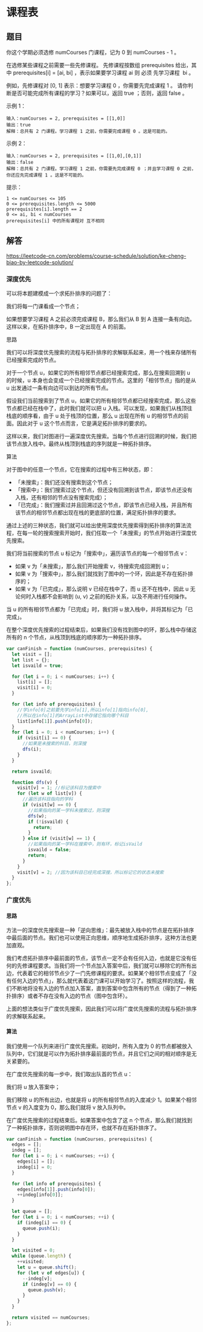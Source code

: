 # 课程表

## 题目
你这个学期必须选修 numCourses 门课程，记为 0 到 numCourses - 1 。

在选修某些课程之前需要一些先修课程。 先修课程按数组 prerequisites 给出，其中 prerequisites[i] = [ai, bi] ，表示如果要学习课程 ai 则 必须 先学习课程  bi 。

例如，先修课程对 [0, 1] 表示：想要学习课程 0 ，你需要先完成课程 1 。
请你判断是否可能完成所有课程的学习？如果可以，返回 true ；否则，返回 false 。

示例 1：
```
输入：numCourses = 2, prerequisites = [[1,0]]
输出：true
解释：总共有 2 门课程。学习课程 1 之前，你需要完成课程 0 。这是可能的。
```
示例 2：
```
输入：numCourses = 2, prerequisites = [[1,0],[0,1]]
输出：false
解释：总共有 2 门课程。学习课程 1 之前，你需要先完成​课程 0 ；并且学习课程 0 之前，你还应先完成课程 1 。这是不可能的。
```

提示：
```
1 <= numCourses <= 105
0 <= prerequisites.length <= 5000
prerequisites[i].length == 2
0 <= ai, bi < numCourses
prerequisites[i] 中的所有课程对 互不相同
```

## 解答
https://leetcode-cn.com/problems/course-schedule/solution/ke-cheng-biao-by-leetcode-solution/
### 深度优先

可以将本题建模成一个求拓扑排序的问题了：

我们将每一门课看成一个节点；

如果想要学习课程 A 之前必须完成课程 B，那么我们从 B 到 A 连接一条有向边。这样以来，在拓扑排序中，B 一定出现在 A 的前面。

思路

我们可以将深度优先搜索的流程与拓扑排序的求解联系起来，用一个栈来存储所有已经搜索完成的节点。

对于一个节点 u，如果它的所有相邻节点都已经搜索完成，那么在搜索回溯到 u 的时候，u 本身也会变成一个已经搜索完成的节点。这里的「相邻节点」指的是从 u 出发通过一条有向边可以到达的所有节点。

假设我们当前搜索到了节点 u，如果它的所有相邻节点都已经搜索完成，那么这些节点都已经在栈中了，此时我们就可以把 u 入栈。可以发现，如果我们从栈顶往栈底的顺序看，由于 u 处于栈顶的位置，那么 u 出现在所有 u 的相邻节点的前面。因此对于 u 这个节点而言，它是满足拓扑排序的要求的。

这样以来，我们对图进行一遍深度优先搜索。当每个节点进行回溯的时候，我们把该节点放入栈中。最终从栈顶到栈底的序列就是一种拓扑排序。

算法

对于图中的任意一个节点，它在搜索的过程中有三种状态，即：

* 「未搜索」：我们还没有搜索到这个节点；
* 「搜索中」：我们搜索过这个节点，但还没有回溯到该节点，即该节点还没有入栈，还有相邻的节点没有搜索完成）；
* 「已完成」：我们搜索过并且回溯过这个节点，即该节点已经入栈，并且所有该节点的相邻节点都出现在栈的更底部的位置，满足拓扑排序的要求。

通过上述的三种状态，我们就可以给出使用深度优先搜索得到拓扑排序的算法流程，在每一轮的搜索搜索开始时，我们任取一个「未搜索」的节点开始进行深度优先搜索。

我们将当前搜索的节点 u 标记为「搜索中」，遍历该节点的每一个相邻节点 v：

* 如果 v 为「未搜索」，那么我们开始搜索 v，待搜索完成回溯到 u；
* 如果 v 为「搜索中」，那么我们就找到了图中的一个环，因此是不存在拓扑排序的；
* 如果 v 为「已完成」，那么说明 v 已经在栈中了，而 u 还不在栈中，因此 u 无论何时入栈都不会影响到 (u, v) 之前的拓扑关系，以及不用进行任何操作。

当 u 的所有相邻节点都为「已完成」时，我们将 u 放入栈中，并将其标记为「已完成」。

在整个深度优先搜索的过程结束后，如果我们没有找到图中的环，那么栈中存储这所有的 n 个节点，从栈顶到栈底的顺序即为一种拓扑排序。

```js
var canFinish = function (numCourses, prerequisites) {
  let visit = [];
  let list = {};
  let isvaild = true;

  for (let i = 0; i < numCourses; i++) {
    list[i] = [];
    visit[i] = 0;
  }

  for (let info of prerequisites) {
    //学info[0]之前要先学info[1],所以info[1]指向info[0],
    //所以在info[1]的ArrayList中存储它指向哪个科目
    list[info[1]].push(info[0]);
  }
  for (let i = 0; i < numCourses; i++) {
    if (visit[i] == 0) {
      //如果是未搜索的科目，则深搜
      dfs(i);
    }
  }

  return isvaild;

  function dfs(v) {
    visit[v] = 1; //标记该科目为搜索中
    for (let w of list[v]) {
      //遍历该科目指向的学科
      if (visit[w] == 0) {
        //如果指向的某一学科未搜索过，则深搜
        dfs(w);
        if (!isvaild) {
          return;
        }
      } else if (visit[w] == 1) {
        //如果指向的某一学科在搜索中，则有环，标记isVaild
        isvaild = false;
        return;
      }
    }
    visit[v] = 2; //因为该科目已经完成深搜，所以标记它的状态未搜索
  }
};
```

### 广度优先

#### 思路

方法一的深度优先搜索是一种「逆向思维」：最先被放入栈中的节点是在拓扑排序中最后面的节点。我们也可以使用正向思维，顺序地生成拓扑排序，这种方法也更加直观。

我们考虑拓扑排序中最前面的节点，该节点一定不会有任何入边，也就是它没有任何的先修课程要求。当我们将一个节点加入答案中后，我们就可以移除它的所有出边，代表着它的相邻节点少了一门先修课程的要求。如果某个相邻节点变成了「没有任何入边的节点」，那么就代表着这门课可以开始学习了。按照这样的流程，我们不断地将没有入边的节点加入答案，直到答案中包含所有的节点（得到了一种拓扑排序）或者不存在没有入边的节点（图中包含环）。

上面的想法类似于广度优先搜索，因此我们可以将广度优先搜索的流程与拓扑排序的求解联系起来。

#### 算法

我们使用一个队列来进行广度优先搜索。初始时，所有入度为 0 的节点都被放入队列中，它们就是可以作为拓扑排序最前面的节点，并且它们之间的相对顺序是无关紧要的。

在广度优先搜索的每一步中，我们取出队首的节点 u：

我们将 u 放入答案中；

我们移除 u 的所有出边，也就是将 u 的所有相邻节点的入度减少 1。如果某个相邻节点 v 的入度变为 0，那么我们就将 v 放入队列中。

在广度优先搜索的过程结束后。如果答案中包含了这 n 个节点，那么我们就找到了一种拓扑排序，否则说明图中存在环，也就不存在拓扑排序了。

```js
var canFinish = function (numCourses, prerequisites) {
  edges = [];
  indeg = [];
  for (let i = 0; i < numCourses; ++i) {
    edges[i] = [];
    indeg[i] = 0;
  }

  for (let info of prerequisites) {
    edges[info[1]].push(info[0]);
    ++indeg[info[0]];
  }

  let queue = [];
  for (let i = 0; i < numCourses; ++i) {
    if (indeg[i] == 0) {
      queue.push(i);
    }
  }

  let visited = 0;
  while (queue.length) {
    ++visited;
    let u = queue.shift();
    for (let v of edges[u]) {
      --indeg[v];
      if (indeg[v] == 0) {
        queue.push(v);
      }
    }
  }

  return visited == numCourses;
};
```